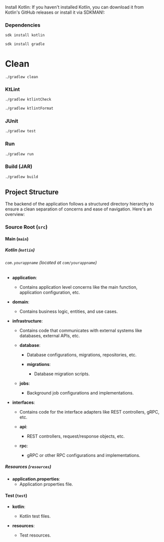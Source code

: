 Install Kotlin: If you haven't installed Kotlin, you can download it from
Kotlin's GitHub releases or install it via SDKMAN!:

### Dependencies

```zsh
sdk install kotlin

sdk install gradle
```

# Clean

```
./gradlew clean
```

### KtLint

```zsh
./gradlew ktlintCheck

./gradlew ktlintFormat
```

### JUnit

```zsh
./gradlew test
```

### Run

```zsh
./gradlew run
```

### Build (JAR)

```zsh
./gradlew build
```

## Project Structure

The backend of the application follows a structured directory hierarchy to
ensure a clean separation of concerns and ease of navigation. Here's an
overview:

### Source Root (`src`)

#### Main (`main`)

##### Kotlin (`kotlin`)

###### `com.yourappname` (located at `com/yourappname`)

- **application**:

  - Contains application level concerns like the main function, application
    configuration, etc.

- **domain**:

  - Contains business logic, entities, and use cases.

- **infrastructure**:

  - Contains code that communicates with external systems like databases,
    external APIs, etc.

  - **database**:

    - Database configurations, migrations, repositories, etc.

    - **migrations**:
      - Database migration scripts.

  - **jobs**:
    - Background job configurations and implementations.

- **interfaces**:

  - Contains code for the interface adapters like REST controllers, gRPC, etc.

  - **api**:

    - REST controllers, request/response objects, etc.

  - **rpc**:
    - gRPC or other RPC configurations and implementations.

##### Resources (`resources`)

- **application.properties**:
  - Application properties file.

#### Test (`test`)

- **kotlin**:

  - Kotlin test files.

- **resources**:
  - Test resources.
